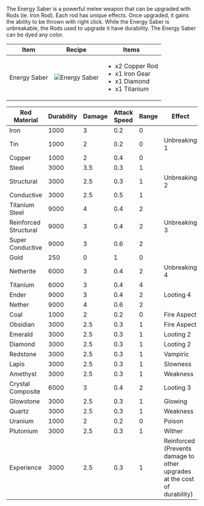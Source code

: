 The Energy Saber is a powerful melee weapon that can be upgraded with Rods (ie. Iron Rod). Each rod has unique effects. Once upgraded, it gains the ability to be thrown with right click. While the Energy Saber is unbreakable, the Rods used to upgrade it have durability. The Energy Saber can be dyed any color.

| Item | Recipe | Items |
|------|--------|-------|
| Energy Saber | ![Energy Saber](https://cdn.discordapp.com/attachments/739536694398812230/879565308141137961/energy_saber.png) | <ul><li>x2 Copper Rod</li><li>x1 Iron Gear</li><li>x1 Diamond</li><li>x1 Titanium</li></ul> |

| Rod Material | Durability | Damage | Attack Speed | Range | Effect |
|--------------|------------|--------|--------------|-------|--------|
Iron | 1000 | 3 | 0.2 | 0 |  
Tin | 1000 | 2 | 0.2 | 0 | Unbreaking 1
Copper | 1000 | 2 | 0.4 | 0 |  
Steel | 3000 | 3.5 | 0.3 | 1 |  
Structural | 3000 | 2.5 | 0.3 | 1 | Unbreaking 2
Conductive | 3000 | 2.5 | 0.5 | 1 |  
Titanium Steel | 9000 | 4 | 0.4 | 2 |  
Reinforced Structural | 9000 | 3 | 0.4 | 2 | Unbreaking 3
Super Conductive | 9000 | 3 | 0.6 | 2 |  
Gold | 250 | 0 | 1 | 0 |  
Netherite | 6000 | 3 | 0.4 | 2 | Unbreaking 4
Titanium | 6000 | 3 | 0.4 | 4 |  
Ender | 9000 | 3 | 0.4 | 2 | Looting 4
Nether | 9000 | 4 | 0.6 | 2 |  
Coal | 1000 | 2 | 0.2 | 0 | Fire Aspect
Obsidian | 3000 | 2.5 | 0.3 | 1 | Fire Aspect
Emerald | 3000 | 2.5 | 0.3 | 1 | Looting 2
Diamond | 3000 | 2.5 | 0.3 | 1 | Looting 2
Redstone | 3000 | 2.5 | 0.3 | 1 | Vampiric
Lapis | 3000 | 2.5 | 0.3 | 1 | Slowness
Amethyst | 3000 | 2.5 | 0.3 | 1 | Weakness
Crystal Composite | 6000 | 3 | 0.4 | 2 | Looting 3
Glowstone | 3000 | 2.5 | 0.3 | 1 | Glowing
Quartz | 3000 | 2.5 | 0.3 | 1 | Weakness
Uranium | 1000 | 2 | 0.2 | 0 | Poison
Plutonium | 3000 | 2.5 | 0.3 | 1 | Wither
Experience | 3000 | 2.5 | 0.3 | 1 | Reinforced (Prevents damage to other upgrades at the cost of durability)